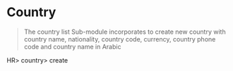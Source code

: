 # Country 
>The country list Sub-module incorporates  to  create new country with country name, nationality, country code, currency, country phone code and country name in Arabic 

HR> country> create 


